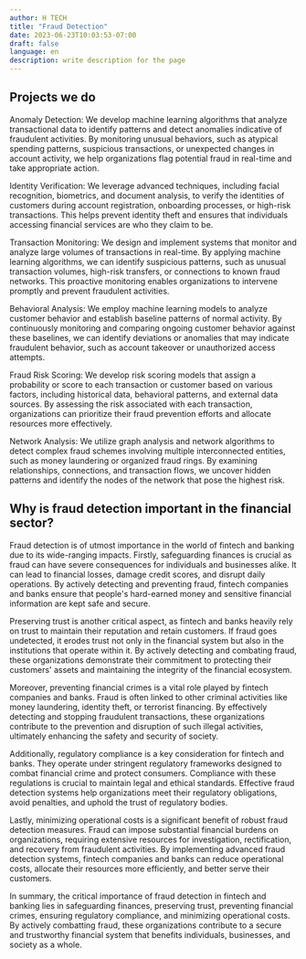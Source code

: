 ```yaml
---
author: H TECH
title: "Fraud Detection"
date: 2023-06-23T10:03:53-07:00
draft: false
language: en
description: write description for the page
---
```


## Projects we do ##

Anomaly Detection: We develop machine learning algorithms that analyze transactional data to identify patterns and detect anomalies indicative of fraudulent activities. By monitoring unusual behaviors, such as atypical spending patterns, suspicious transactions, or unexpected changes in account activity, we help organizations flag potential fraud in real-time and take appropriate action.

Identity Verification: We leverage advanced techniques, including facial recognition, biometrics, and document analysis, to verify the identities of customers during account registration, onboarding processes, or high-risk transactions. This helps prevent identity theft and ensures that individuals accessing financial services are who they claim to be.

Transaction Monitoring: We design and implement systems that monitor and analyze large volumes of transactions in real-time. By applying machine learning algorithms, we can identify suspicious patterns, such as unusual transaction volumes, high-risk transfers, or connections to known fraud networks. This proactive monitoring enables organizations to intervene promptly and prevent fraudulent activities.

Behavioral Analysis: We employ machine learning models to analyze customer behavior and establish baseline patterns of normal activity. By continuously monitoring and comparing ongoing customer behavior against these baselines, we can identify deviations or anomalies that may indicate fraudulent behavior, such as account takeover or unauthorized access attempts.

Fraud Risk Scoring: We develop risk scoring models that assign a probability or score to each transaction or customer based on various factors, including historical data, behavioral patterns, and external data sources. By assessing the risk associated with each transaction, organizations can prioritize their fraud prevention efforts and allocate resources more effectively.

Network Analysis: We utilize graph analysis and network algorithms to detect complex fraud schemes involving multiple interconnected entities, such as money laundering or organized fraud rings. By examining relationships, connections, and transaction flows, we uncover hidden patterns and identify the nodes of the network that pose the highest risk.

## Why is fraud detection important in the financial sector? ##

Fraud detection is of utmost importance in the world of fintech and banking due to its wide-ranging impacts. Firstly, safeguarding finances is crucial as fraud can have severe consequences for individuals and businesses alike. It can lead to financial losses, damage credit scores, and disrupt daily operations. By actively detecting and preventing fraud, fintech companies and banks ensure that people's hard-earned money and sensitive financial information are kept safe and secure.

Preserving trust is another critical aspect, as fintech and banks heavily rely on trust to maintain their reputation and retain customers. If fraud goes undetected, it erodes trust not only in the financial system but also in the institutions that operate within it. By actively detecting and combating fraud, these organizations demonstrate their commitment to protecting their customers' assets and maintaining the integrity of the financial ecosystem.

Moreover, preventing financial crimes is a vital role played by fintech companies and banks. Fraud is often linked to other criminal activities like money laundering, identity theft, or terrorist financing. By effectively detecting and stopping fraudulent transactions, these organizations contribute to the prevention and disruption of such illegal activities, ultimately enhancing the safety and security of society.

Additionally, regulatory compliance is a key consideration for fintech and banks. They operate under stringent regulatory frameworks designed to combat financial crime and protect consumers. Compliance with these regulations is crucial to maintain legal and ethical standards. Effective fraud detection systems help organizations meet their regulatory obligations, avoid penalties, and uphold the trust of regulatory bodies.

Lastly, minimizing operational costs is a significant benefit of robust fraud detection measures. Fraud can impose substantial financial burdens on organizations, requiring extensive resources for investigation, rectification, and recovery from fraudulent activities. By implementing advanced fraud detection systems, fintech companies and banks can reduce operational costs, allocate their resources more efficiently, and better serve their customers.

In summary, the critical importance of fraud detection in fintech and banking lies in safeguarding finances, preserving trust, preventing financial crimes, ensuring regulatory compliance, and minimizing operational costs. By actively combatting fraud, these organizations contribute to a secure and trustworthy financial system that benefits individuals, businesses, and society as a whole.